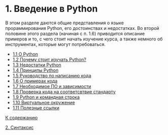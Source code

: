 # 1. Введение в Python

В этом разделе даются общие представления о языке прораммирования Python, его 
достоинствах и недостатках. Во второй половине этого раздела (начиная с п. 1.6) 
приводится описание примеров и то, с чего стоит начать изучение курса, а также 
немного об инструментах, которые могут потребоваться.

- [1.1 О Python](introduction.md)
- [1.2 Почему стоит изучать Python?](introduction.md#почему-стоит-изучать-python?)
- [1.3 Недостатки Python](introduction.md#недостатки-python)
- [1.4 Принципы Python](introduction.md#принциры-python)
- [1.5 Руководство по написанию кода](introduction.md#руководство-по-написанию-кода)
- [1.6 О примерах кода](introduction.md#о-примерах-кода)
- [1.7 Необходимое ПО и зависимости](introduction.md#необходимое-по-и-зависимости)
- [1.8 Проверка кода на соответcвтвие стандарту](introduction.md#проверка-кода-на-соответствие-стандарту)
- [1.9 Python и командная строка](introduction.md#python-и-командная-строка)
- [1.10 Виртуальное окружение](introduction.md#виртуальное-окружение)
- [1.11 Полезные ссылки](introduction.md#полезные-ссылки)

[К содержанию](../../README.md)

[2. Синтаксис](../02_syntax/overview.md)
